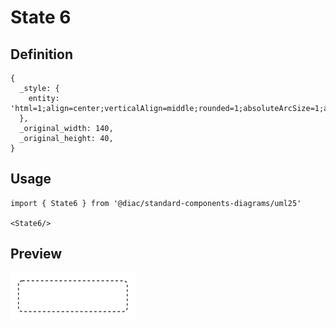# State 6

## Definition

```
{
  _style: { 
    entity: 'html=1;align=center;verticalAlign=middle;rounded=1;absoluteArcSize=1;arcSize=10;dashed=1;whiteSpace=wrap;',
  },
  _original_width: 140,
  _original_height: 40,
}
```

## Usage

```
import { State6 } from '@diac/standard-components-diagrams/uml25'

<State6/>
```

## Preview

<img src="./state-6.png" width="200"/>
